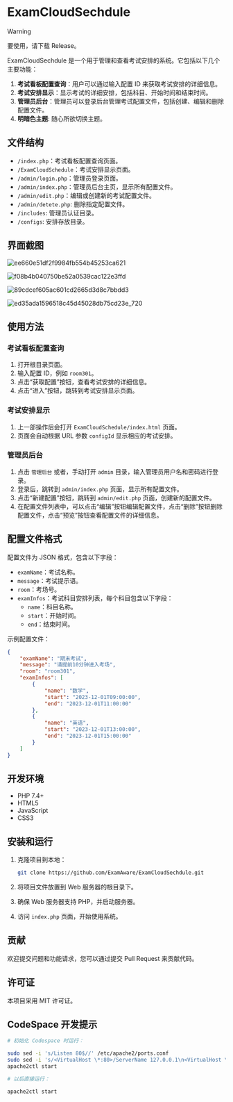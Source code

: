 # ExamCloudSechdule

> [!WARNING]
> 要使用，请下载 Release。

ExamCloudSechdule 是一个用于管理和查看考试安排的系统。它包括以下几个主要功能：

1. **考试看板配置查询**：用户可以通过输入配置 ID 来获取考试安排的详细信息。
2. **考试安排显示**：显示考试的详细安排，包括科目、开始时间和结束时间。
3. **管理员后台**：管理员可以登录后台管理考试配置文件，包括创建、编辑和删除配置文件。
4. **明暗色主题**: 随心所欲切换主题。

## 文件结构

- `/index.php`：考试看板配置查询页面。
- `/ExamCloudSchedule`：考试安排显示页面。
- `/admin/login.php`：管理员登录页面。
- `/admin/index.php`：管理员后台主页，显示所有配置文件。
- `/admin/edit.php`：编辑或创建新的考试配置文件。
- `/admin/detete.php`: 删除指定配置文件。
- `/includes`: 管理员认证目录。
- `/configs`: 安排存放目录。

## 界面截图

![ee660e51df2f9984fb554b45253ca621](https://github.com/user-attachments/assets/6f61c6f6-a6ad-448f-9009-362e944b3dd3)

![f08b4b040750be52a0539cac122e3ffd](https://github.com/user-attachments/assets/599cea9a-4f6b-4889-8183-9ebc925b9f68)

![89cdcef605ac601cd2665d3d8c7bbdd3](https://github.com/user-attachments/assets/8f3b3bbd-f36b-4a3d-8e89-2f5b64914e9f)

![ed35ada1596518c45d45028db75cd23e_720](https://github.com/user-attachments/assets/c919c877-d5e4-45e5-9d16-0468092179e4)


## 使用方法

### 考试看板配置查询

1. 打开根目录页面。
2. 输入配置 ID，例如 `room301`。
3. 点击“获取配置”按钮，查看考试安排的详细信息。
4. 点击“进入”按钮，跳转到考试安排显示页面。

### 考试安排显示

1. 上一部操作后会打开 `ExamCloudSchedule/index.html` 页面。
2. 页面会自动根据 URL 参数 `configId` 显示相应的考试安排。

### 管理员后台

1. 点击 `管理后台` 或者，手动打开 `admin` 目录，输入管理员用户名和密码进行登录。
2. 登录后，跳转到 `admin/index.php` 页面，显示所有配置文件。
3. 点击“新建配置”按钮，跳转到 `admin/edit.php` 页面，创建新的配置文件。
4. 在配置文件列表中，可以点击“编辑”按钮编辑配置文件，点击“删除”按钮删除配置文件，点击“预览”按钮查看配置文件的详细信息。

## 配置文件格式

配置文件为 JSON 格式，包含以下字段：

- `examName`：考试名称。
- `message`：考试提示语。
- `room`：考场号。
- `examInfos`：考试科目安排列表，每个科目包含以下字段：
  - `name`：科目名称。
  - `start`：开始时间。
  - `end`：结束时间。

示例配置文件：

```json
{
    "examName": "期末考试",
    "message": "请提前10分钟进入考场",
    "room": "room301",
    "examInfos": [
        {
            "name": "数学",
            "start": "2023-12-01T09:00:00",
            "end": "2023-12-01T11:00:00"
        },
        {
            "name": "英语",
            "start": "2023-12-01T13:00:00",
            "end": "2023-12-01T15:00:00"
        }
    ]
}
```

## 开发环境

- PHP 7.4+
- HTML5
- JavaScript
- CSS3

## 安装和运行

1. 克隆项目到本地：

   ```bash
   git clone https://github.com/ExamAware/ExamCloudSechdule.git
   ```

2. 将项目文件放置到 Web 服务器的根目录下。
3. 确保 Web 服务器支持 PHP，并启动服务器。
4. 访问 `index.php` 页面，开始使用系统。

## 贡献

欢迎提交问题和功能请求，您可以通过提交 Pull Request 来贡献代码。

## 许可证

本项目采用 MIT 许可证。

## CodeSpace 开发提示

```bash
# 初始化 Codespace 时运行：

sudo sed -i 's/Listen 80$//' /etc/apache2/ports.conf
sudo sed -i 's/<VirtualHost \*:80>/ServerName 127.0.0.1\n<VirtualHost \*:8080>/' /etc/apache2/sites-enabled/000-default.conf
apache2ctl start

# 以后直接运行：

apache2ctl start
```
